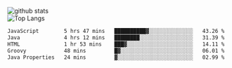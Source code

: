 ![github stats](https://github-readme-stats.vercel.app/api?username=AndreFerreira5&show_icons=true&theme=dark&count_private=true)
<br>
![Top Langs](https://github-readme-stats.vercel.app/api/top-langs/?username=AndreFerreira5&layout=compact&theme=dark)
<br>
<!--START_SECTION:waka-->

```txt
JavaScript        5 hrs 47 mins   ██████████▓░░░░░░░░░░░░░░   43.26 %
Java              4 hrs 12 mins   ████████░░░░░░░░░░░░░░░░░   31.39 %
HTML              1 hr 53 mins    ███▓░░░░░░░░░░░░░░░░░░░░░   14.11 %
Groovy            48 mins         █▓░░░░░░░░░░░░░░░░░░░░░░░   06.01 %
Java Properties   24 mins         ▓░░░░░░░░░░░░░░░░░░░░░░░░   02.99 %
```

<!--END_SECTION:waka-->
